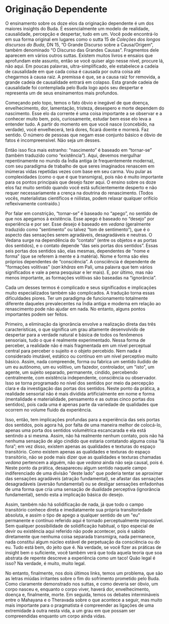 # Originação Dependente

O ensinamento sobre os doze elos da originação dependente é um dos maiores insights do Buda. É essencialmente um modelo de realidade, causalidade, percepção e despertar, tudo em um. Você pode encontrá-lo em sua forma original em lugares como o sutta 15 de _Coleções dos longos discursos do Buda_, DN 15, ”O Grande Discurso sobre a Causa/Origem”, também denominado “O Discurso das Grandes Causas”. Fragmentos dele aparecem em vários outros suttas. Existem muitos livros e ensaios que aprofundam este assunto, então se você quiser algo nesse nível, procure lá, não aqui. Em poucas palavras, ultra-simplificado, ele estabelece a cadeia de causalidade em que cada coisa é causada por outra coisa até chegarmos à causa raiz. A premissa é que, se a causa raiz for removida, a grande cadeia de causalidade entrará em colapso. Esta grande cadeia de causalidade foi contemplada pelo Buda logo após seu despertar e representa um de seus ensinamentos mais profundos.

Começando pelo topo, temos o fato óbvio e inegável de que doença, envelhecimento, dor, lamentação, tristeza, desespero e morte dependem do nascimento. Esse elo da corrente é uma coisa importante a se observar e a conhecer muito bem, pois, curiosamente, estudar bem esse elo leva a entender tudo. A partir do momento em que você nasce (concebido, na verdade), você envelhecerá, terá dores, ficará doente e morrerá. Faz sentido. O número de pessoas que negam esse conjunto básico e óbvio de fatos é incompreensível. Não seja um desses.

Então isso fica mais estranho: “nascimento” é baseado em “tornar-se” (também traduzido como “existência”). Aqui, devemos mergulhar repentinamente no mundo da Índia antiga (e frequentemente moderna), com seu paradigma de trabalho de que seres imaginados renascem em inúmeras vidas repetidas vezes com base em seu carma. Vou pular as complexidades (como o que é que transmigra), pois não é muito importante para os pontos principais que desejo fazer aqui. O ensino sobre os doze elos faz muito sentido quando você está suficientemente desperto e não requer necessariamente a crença na doutrina do renascimento. (Todos vocês, materialistas científicos e niilistas, podem relaxar qualquer orifício reflexivamente contraído.)

Por falar em constrição, “tornar-se” é baseado no “apego”, no sentido de que nos apegamos à existência. Esse apego é baseado no “desejo” por experiência e por ser. Esse desejo é baseado em _vedana_ (geralmente traduzido como “sentimento” ou talvez “tom de sentimento”), que é o aspecto das sensações serem agradáveis, desagradáveis ​​e neutras. O Vedana surge na dependência do “contato” (entre os objetos e as portas dos sentidos), e o contato depende “das seis portas dos sentidos”. Essas seis portas dos sentidos são, elas mesmas, dependentes de “nome e forma” (que se referem à mente e à matéria). Nome e forma são eles próprios dependentes de “consciência”. A consciência é dependente de "formações volitivas" (_san˙khāras_ em Pali, uma palavra que tem vários significados e vale a pena pesquisar e ler mais). E, por último, mas não menos importante, as formações volitivas são baseadas na “ignorância”.

Cada um desses termos é complicado e seus significados e implicações muito especializados também são complicados. A tradução torna essas dificuldades piores. Ter um paradigma de funcionamento totalmente diferente daqueles prevalecentes na Índia antiga e moderna em relação ao renascimento pode não ajudar em nada. No entanto, alguns pontos importantes podem ser feitos.

Primeiro, a eliminação da ignorância envolve a realização direta das três características, o que significa um grau altamente desenvolvido de despertar para a verdade natural e básica de todos os fenômenos sensoriais, tudo o que é realmente experimentado. Nessa forma de perceber, a realidade não é mais fragmentada em um nível perceptual central para perceber o sujeito e o objeto percebido. Nem nada é considerado imutável, estático ou contínuo em um nível perceptivo muito básico. Assim, nada compreende, forma ou fabrica um sentido iludido de um eu autônomo, um eu volitivo, um fazedor, controlador, um "isto", um agente, um sujeito separado, permanente, cindido, percebendo centralmente, com existência independente, consciência ou observador. Isso se torna programado no nível dos sentidos por meio da percepção clara e da investigação das portas dos sentidos. Neste ponto da prática, a realidade sensorial não é mais dividida artificialmente em nome e forma (mentalidade e materialidade, pensamento e as outras cinco portas dos sentidos), pois cada uma é apenas parte da variedade de qualidades que ocorrem no volume fluido da experiência.

Isso, então, tem implicações profundas para a experiência das seis portas dos sentidos, pois agora há, por falta de uma maneira melhor de colocá-lo, apenas uma porta dos sentidos volumétrica escancarada e ela está sentindo a si mesma. Assim, não há realmente nenhum contato, pois não há nenhuma sensação de algo cindido que estaria contatando alguma coisa “lá fora”; em vez disso, existem apenas as qualidades e texturas do espaço transitório. Como existem apenas as qualidades e texturas do espaço transitório, não se pode mais dizer que as qualidades e texturas chamadas _vedana_ pertencem a alguém, não que _vedana_ ainda não seja causal, pois é. Neste ponto da prática, desapareceu algum sentido naquele campo indiferenciado de uma divisão "deste lado" que poderia tentar se aproximar das sensações agradáveis ​​(atração fundamental), se afastar das sensações desagradáveis ​​(aversão fundamental) ou se desligar sensações enfadonhas de uma forma que cria uma sensação de dualidade perceptiva (ignorância fundamental), sendo esta a implicação básica do desejo.

Assim, também não há solidificação de nada, já que todo o campo transitório conhece direta e imediatamente sua própria transitoriedade absoluta, e assim o tipo de apego a qualquer sentido de um "eu" permanente e contínuo referido aqui é tornado perceptualmente impossível. Sem qualquer possibilidade de solidificação habitual, o tipo especial de devir ou existência aqui referido não pode acontecer, pois é sabido diretamente que nenhuma coisa separada transmigra, nada permanece, nada constitui algum núcleo estável de perpetuação da consciência ou do eu. Tudo está bem, do jeito que é. Na verdade, se você fizer as práticas de insight bem o suficiente, você também verá que toda aquela teoria que soa abstrata de repente descreve a experiência como um taco! Quão legal é isso? Na verdade, é muito, muito legal.

No entanto, finalmente, nos dois últimos links, temos um problema, que são as letras miúdas irritantes sobre o fim do sofrimento prometido pelo Buda. Como claramente demonstrado nos suttas, e como deveria ser óbvio, um corpo nasceu e, enquanto o corpo viver, haverá dor, envelhecimento, doença e, finalmente, morte. Em seguida, temos os debates intermináveis ​​entre o Mahayana e o Theravada sobre o que acontece a seguir, mas muito mais importante para o pragmatista é compreender as ligações de uma extremidade à outra nesta vida, a um grau em que possam ser compreendidas enquanto um corpo ainda vidas.
